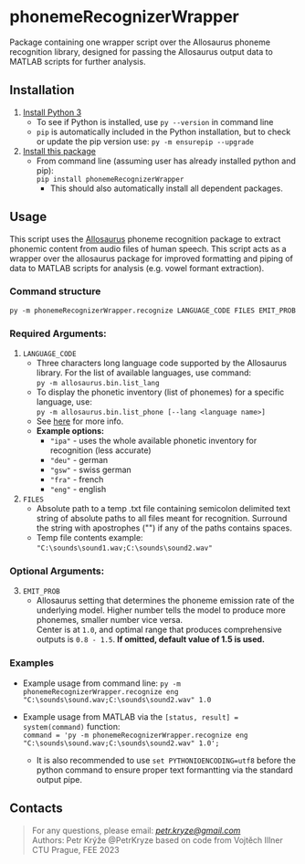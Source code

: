 # phonemeRecognizerWrapper
Package containing one wrapper script over the Allosaurus phoneme recognition library, designed for passing the Allosaurus output data to MATLAB scripts for further analysis.

## Installation
1. [Install Python 3](https://www.python.org/downloads/)
   - To see if Python is installed, use `py --version` in command line
   - `pip` is automatically included in the Python installation, but to check or update the pip version use: `py -m ensurepip --upgrade`
2. [Install this package](https://pypi.org/project/phonemeRecognizerWrapper)
   - From command line (assuming user has already installed python and pip):  
     `pip install phonemeRecognizerWrapper`
     - This should also automatically install all dependent packages. 

## Usage
This script uses the [Allosaurus](https://github.com/xinjli/allosaurus) phoneme recognition package to extract phonemic content from audio files of human speech. This script acts as a wrapper over the allosaurus package for improved formatting and piping of data to MATLAB scripts for analysis (e.g. vowel formant extraction).

### Command structure
`py -m phonemeRecognizerWrapper.recognize LANGUAGE_CODE FILES EMIT_PROB`

### Required Arguments:
1. `LANGUAGE_CODE`
   - Three characters long language code supported by the Allosaurus library. For the list of available languages, use command:  
     `py -m allosaurus.bin.list_lang`  
   - To display the phonetic inventory (list of phonemes) for a specific language, use:  
     `py -m allosaurus.bin.list_phone [--lang <language name>]`  
   - See [here](https://github.com/xinjli/allosaurus) for more info.
   - **Example options:**
     - `"ipa"` - uses the whole available phonetic inventory for recognition (less accurate)
     - `"deu"` - german
     - `"gsw"` - swiss german
     - `"fra"` - french
     - `"eng"` - english
2. `FILES`
   - Absolute path to a temp .txt file containing semicolon delimited text string of absolute paths to all files meant for recognition. Surround the string with apostrophes ("") if any of the paths contains spaces.
   - Temp file contents example:  
     `"C:\sounds\sound1.wav;C:\sounds\sound2.wav"`

### Optional Arguments:
3. `EMIT_PROB`
   - Allosaurus setting that determines the phoneme emission rate of the underlying model. Higher number tells the model to produce more phonemes, smaller number vice versa.  
   Center is at `1.0`, and optimal range that produces comprehensive outputs is `0.8 - 1.5`. **If omitted, default value of 1.5 is used.**

### Examples
- Example usage from command line:
  `py -m phonemeRecognizerWrapper.recognize eng "C:\sounds\sound.wav;C:\sounds\sound2.wav" 1.0`

- Example usage from MATLAB via the `[status, result] = system(command)` function:  
  `command = 'py -m phonemeRecognizerWrapper.recognize eng "C:\sounds\sound.wav;C:\sounds\sound2.wav" 1.0';`
  - It is also recommended to use `set PYTHONIOENCODING=utf8` before the python command to ensure proper text formantting via the standard output pipe.

## Contacts
> For any questions, please email: *petr.kryze@gmail.com*  
> Authors: Petr Krýže @PetrKryze based on code from Vojtěch Illner  
> CTU Prague, FEE 2023
